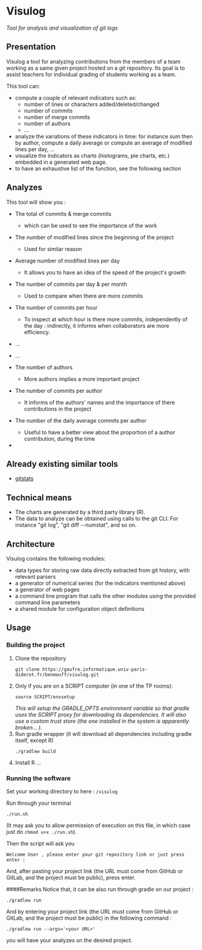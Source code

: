 # Visulog

*Tool for analysis and visualization of git logs*

## Presentation

Visulog a tool for analyzing contributions from the members of a team working as a same given project hosted on a git repository. Its goal is to assist teachers for individual grading of students working as a team.

This tool can:

- compute a couple of relevant indicators such as:
  - number of lines or characters added/deleted/changed
  - number of commits
  - number of merge commits
  - number of authors
  - ...
- analyze the variations of these indicators in time: for instance sum then by author, compute a daily average or compute an average of modified lines per day, ...
- visualize the indicators as charts (histograms, pie charts, etc.) embedded in a generated web page.
- to have an exhaustive list of the function, see the following section

## Analyzes

This tool will show you :
- The total of commits & merge commits
  - which can be used to see the importance of the work
- The number of modified lines since the beginning of the project
  - Used for similar reason
- Average number of modified lines per day
  - It allows you to have an idea of the speed of the project's growth


- The number of commits per day & per month
  - Used to compare when there are more commits
- The number of commits per hour
  - To inspect at which hour is there more commits, independently of the day : indirectly, it informs when collaborators are more efficiency.


- ...
- ...


- The number of authors
  - More authors implies a more important project
- The number of commits per author
  - It informs of the authors' names and the importance of there contributions in the project
- The number of the daily average commits per author
  - Useful to have a better view about the proportion of a author contribution, during the time
- 

## Already existing similar tools

- [gitstats](https://pypi.org/project/gitstats/) 


## Technical means

- The charts are generated by a third party library (R).
- The data to analyze can be obtained using calls to the git CLI. For instance "git log", "git diff --numstat", and so on.

## Architecture

Visulog contains the following modules:

- data types for storing raw data directly extracted from git history, with relevant parsers
- a generator of numerical series (for the indicators mentioned above)
- a generator of web pages
- a command line program that calls the other modules using the provided command line parameters
- a shared module for configuration object definitions

## Usage

### Building the project

1. Clone the repository
    ```
    git clone https://gaufre.informatique.univ-paris-diderot.fr/benmouff/visulog.git
    ```
3. Only if you are on a SCRIPT computer (in one of the TP rooms):
    ```
    source SCRIPT/envsetup
    ```
    *This will setup the GRADLE_OPTS environment variable so that gradle uses the SCRIPT proxy for downloading its dependencies. It will also use a custom trust store (the one installed in the system is apparently broken... ).*
4. Run gradle wrapper (it will download all dependencies including gradle itself, except R)
    ```
    ./gradlew build
    ```
5. Install R
...

### Running the software

Set your working directory to here : ```/visulog```

Run through your terminal
```
./run.sh
```
(It may ask you to allow permission of execution on this file, in which case just do ```chmod u+x ./run.sh```).

Then the script will ask you
```
Welcome User , please enter your git repository link or just press enter :
```
And, after pasting your project link (the URL must come from GitHub or GitLab, and the project must be public), press enter.

####Remarks
Notice that, it can be also run through gradle on our project :
```
./gradlew run
```

And by entering your project link (the URL must come from GitHub or GitLab, and the project must be public) in the following command :
```
./gradlew run --args='<your URL>'
```
you will have your analyzes on the desired project. 
